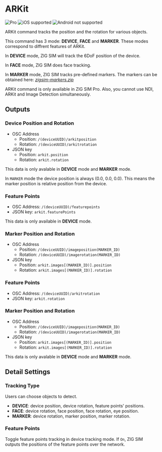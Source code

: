 # ARKit

![Pro](https://img.shields.io/badge/Pro-yellow.svg) ![iOS supported](https://img.shields.io/badge/iOS-supported-brightgreen.svg) ![Android not supported](https://img.shields.io/badge/Android-not%20supported-red.svg)

ARKit command tracks the position and the rotation for various objects.

This command has 3 mode: **DEVICE**, **FACE** and **MARKER**.
These modes correspond to diffrent features of ARKit.

In **DEVICE** mode, ZIG SIM will track the 6DoF position of the device.

In **FACE** mode, ZIG SIM does face tracking.

In **MARKER** mode, ZIG SIM tracks pre-defined markers.
The markers can be obtained here: *[zigsim-markers.zip](./zigsim-markers.zip)*

ARKit command is only available in ZIG SIM Pro.
Also, you cannot use NDI, ARKit and Image Detection simultaneously.

## Outputs

### Device Position and Rotation

- OSC Address
  - Position: `/(deviceUUID)/arkitposition`
  - Rotation: `/(deviceUUID)/arkitrotation`
- JSON key
  - Position: `arkit.position`
  - Rotation: `arkit.rotation`

This data is only avalable in **DEVICE** mode and **MARKER** mode.  

In `MARKER` mode the device position is always (0.0, 0.0, 0.0).
This means the marker position is relative position from the device.

### Feature Points

- OSC Address: `/(deviceUUID)/featurepoints`
- JSON key: `arkit.featurePoints`

This data is only available in **DEVICE** mode.

### Marker Position and Rotation

- OSC Address
  - Position: `/(deviceUUID)/imageposition(MARKER_ID)`
  - Rotation: `/(deviceUUID)/imagerotation(MARKER_ID)`
- JSON key
  - Position: `arkit.images[(MARKER_ID)].position`
  - Rotation: `arkit.images[(MARKER_ID)].rotation`

### Feature Points

- OSC Address: `/(deviceUUID)/arkitrotation`
- JSON key: `arkit.rotation`

### Marker Position and Rotation

- OSC Address
  - Position: `/(deviceUUID)/imageposition(MARKER_ID)`
  - Rotation: `/(deviceUUID)/imagerotation(MARKER_ID)`
- JSON key
  - Position: `arkit.images[(MARKER_ID)].position`
  - Rotation: `arkit.images[(MARKER_ID)].rotation`

This data is only avalable in **DEVICE** mode and **MARKER** mode.

## Detail Settings

### Tracking Type

Users can choose objects to detect.

- **DEVICE**: device position, device rotation, feature points' positions.
- **FACE**: device rotation, face position, face rotation, eye position.
- **MARKER**: device rotation, marker position, marker rotation.

### Feature Points

Toggle feature points tracking in device tracking mode.
If `On`, ZIG SIM outputs the positions of the feature points over the network.
